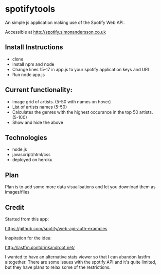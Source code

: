# spotifytools

An simple js application making use of the Spotify Web API.

Accessible at http://spotify.simonandersson.co.uk

## Install Instructions
* clone
* Install npm and node
* Change lines 15-17 in app.js to your spotify application keys and URI
* Run node app.js

## Current functionality:
* Image grid of artists. (5-50 with names on hover)
* List of artists names (5-50)
* Calculates the genres with the highest occurance in the top 50 artists. (5-100)
* Show and hide the above

## Technologies
* node.js
* javascript/html/css
* deployed on heroku

## Plan
Plan is to add some more data visualisations and let you download them as images/files

## Credit
Started from this app:

https://github.com/spotify/web-api-auth-examples

Inspiration for the idea:

http://lastfm.dontdrinkandroot.net/

I wanted to have an alternative stats viewer so that I can abandon lastfm altogether. There are some issues with the spotify API and it's quite limited, but they have plans to relax some of the restrictions.
